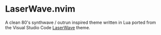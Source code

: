 # LaserWave.nvim

A clean 80's synthwave / outrun inspired theme written in Lua ported from
the Visual Studio Code [LaserWave](https://github.com/Jaredk3nt/laserwave) theme.

